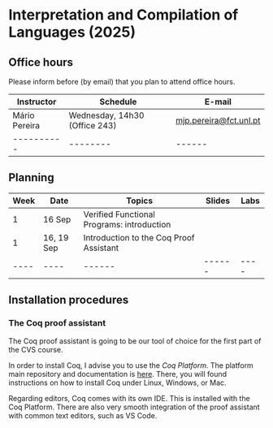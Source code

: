 # Interpretation and Compilation of Languages (2025)

## Office hours

Please inform before (by email) that you plan to attend office hours.

| Instructor | Schedule | E-mail |
| ---------- | -------- | ------ |
| Mário Pereira | Wednesday, 14h30 (Office 243) | mjp.pereira@fct.unl.pt |
| ---------- | -------- | ------ |

## Planning

| Week | Date | Topics | Slides | Labs |
| ---- | ---- | ------ | ------ | ---- |
| 1    | 16 Sep | Verified Functional Programs: introduction  |        |      |
| 1    | 16, 19 Sep | Introduction to the Coq Proof Assistant |        |      |
| ---- | ---- | ------ | ------ | ---- |

## Installation procedures

### The Coq proof assistant

The Coq proof assistant is going to be our tool of choice for the
first part of the CVS course.

In order to install Coq, I advise you to use the *Coq Platform*. The
platform main repository and documentation is
[here](https://github.com/coq/platform). There, you will found
instructions on how to install Coq under Linux, Windows, or Mac.

Regarding editors, Coq comes with its own IDE. This is installed with
the Coq Platform. There are also very smooth integration of the proof
assistant with common text editors, such as VS Code.
